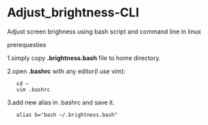 # Adjust_brightness-CLI
Adjust screen brighness using bash script and command line in linux

prerequesties 

1.simply copy <strong>.brightness.bash</strong> file to home directory.

2.open <strong>.bashrc</strong> with any editor(I use vim):
           
       cd ~
       vim .bashrc

3.add new alias in .bashrc and save it.

       alias b="bash ~/.brightness.bash"

